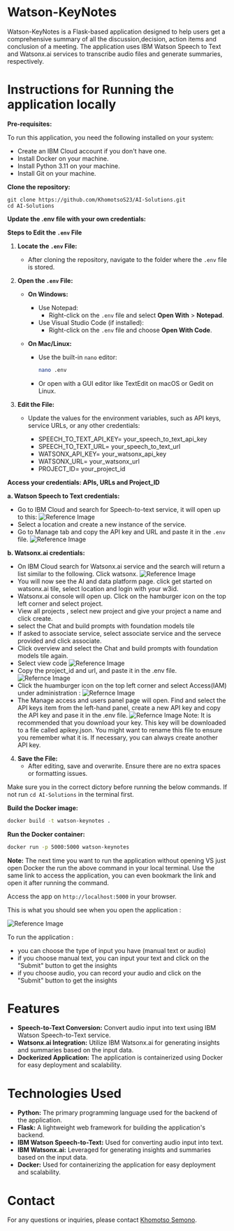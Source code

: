 # Watson-KeyNotes

Watson-KeyNotes is a Flask-based application designed to help users get a comprehensive summary of all the discussion,decision, action items and conclusion of a meeting. The application uses IBM Watson Speech to Text and Watsonx.ai services to transcribe audio files and generate summaries, respectively.


# Instructions for Running the application locally

**Pre-requisites:**

To run this application, you need the following installed on your system:
- Create an IBM Cloud account if you don't have one.
- Install Docker on your machine.
- Install Python 3.11 on your machine.
- Install Git on your machine.

**Clone the repository:** 

```bashh
git clone https://github.com/KhomotsoS23/AI-Solutions.git 
cd AI-Solutions
```
**Update the .env file with your own credentials:** 

**Steps to Edit the `.env` File**
1. **Locate the `.env` File:**
   - After cloning the repository, navigate to the folder where the `.env` file is stored.

2. **Open the `.env` File:**
   - **On Windows:**
     - Use Notepad:
       - Right-click on the `.env` file and select **Open With** > **Notepad**.
     - Use Visual Studio Code (if installed):
       - Right-click on the `.env` file and choose **Open With Code**.

   - **On Mac/Linux:**
     - Use the built-in `nano` editor:
       ```bash
       nano .env
       ```
     - Or open with a GUI editor like TextEdit on macOS or Gedit on Linux.

3. **Edit the File:**
   - Update the values for the environment variables, such as API keys, service URLs, or any other credentials:
     
        - SPEECH_TO_TEXT_API_KEY= your_speech_to_text_api_key
        - SPEECH_TO_TEXT_URL= your_speech_to_text_url
        - WATSONX_API_KEY= your_watsonx_api_key
        - WATSONX_URL= your_watsonx_url
        - PROJECT_ID= your_project_id

**Access your credentials: APIs, URLs and Project_ID**

**a. Watson Speech to Text credentials:**

- Go to IBM Cloud and search for Speech-to-text service, it will open up to this: 
![Reference Image](/images/Screenshot%202024-11-18%20at%2015.49.34.png)
- Select a location and create a new instance of the service.
- Go to Manage tab and copy the API key and URL and paste it in the `.env` file.
![Reference Image](/images/Screenshot%202024-11-18%20at%2014.56.16.png)

**b. Watsonx.ai credentials:**
- On IBM Cloud search for Watsonx.ai service and the search will return a list similar to the following. Click watsonx.
![Reference Image](/images/Screenshot%202024-11-18%20at%2019.20.48.png)
- You will now see the AI and data platform page. click get started on watsonx.ai tile, select location and login with your w3id.
- Watsonx.ai console will open up. Click on the hamburger icon on the top left corner and select project.
- View all projects , select new project and give your project a name and click create.
- select the Chat and build prompts with foundation models tile 
- If asked to associate service, select associate service and the servece provided and click associate.
- Click overview and select the Chat and build prompts with foundation models tile again. 
- Select view code 
![Reference Image](/images/Screenshot%202024-11-18%20at%2019.38.13.png)
- Copy the project_id and url, and paste it in the .env file.
![Refernce Image](/images/Watsonx-url&pid.png)
- Click the huamburger icon on the top left corner and select Access(IAM) under administration :
![Refernce Image](/images/Screenshot%202024-11-18%20at%2019.51.59.png)
- The Manage access and users panel page will open. Find and select the API keys item from the left-hand panel, create a new API key and copy the API key and pase it in the .env file.
![Refernce Image](/images/Screenshot%202024-11-18%20at%2019.53.20.png)
Note: It is recommended that you download your key. This key will be downloaded to
a file called apikey.json. You might want to rename this file to ensure you
remember what it is. If necessary, you can always create another API key.

4. **Save the File:**
   - After editing, save and overwrite. Ensure there are no extra spaces or formatting issues.

Make sure you in the correct dictory before running the below commands.
If not run  `cd AI-Solutions` in the terminal first.

**Build the Docker image:**
```bash
docker build -t watson-keynotes .
```
**Run the Docker container:**
```bash
docker run -p 5000:5000 watson-keynotes
```
**Note:** The next time you want to run the application without opening VS just open Docker the run the above command in your local terminal. Use the same link to access the application, you can even bookmark the link and open it after running the command. 

Access the app on `http://localhost:5000` in your browser.

This is what you should see when you open the application : 

![Reference Image](/images/Screenshot%202024-11-17%20at%2015.20.51.png)

To run the application :
- you can choose the type of input you have (manual text or audio)
- if you choose manual text, you can input your text and click on the "Submit" button to get the insights
- if you choose audio, you can record your audio and click on the "Submit" button to get the insights

# Features

- **Speech-to-Text Conversion:** Convert audio input into text using IBM Watson Speech-to-Text service.
- **Watsonx.ai Integration:** Utilize IBM Watsonx.ai for generating insights and summaries based on the input data.
- **Dockerized Application:** The application is containerized using Docker for easy deployment and scalability.

# Technologies Used

- **Python:** The primary programming language used for the backend of the application.
- **Flask:** A lightweight web framework for building the application's backend.
- **IBM Watson Speech-to-Text:** Used for converting audio input into text.
- **IBM Watsonx.ai:** Leveraged for generating insights and summaries based on the input data.
- **Docker:** Used for containerizing the application for easy deployment and scalability.

# Contact

For any questions or inquiries, please contact [Khomotso Semono](mailto:khomotso.semono@ibm.com).
